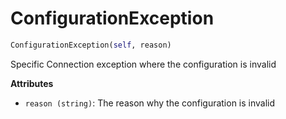 <h1 id="ibmiotf.ConfigurationException">ConfigurationException</h1>

```python
ConfigurationException(self, reason)
```

Specific Connection exception where the configuration is invalid

__Attributes__

- `reason (string)`: The reason why the configuration is invalid


